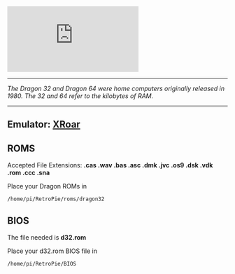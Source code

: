 ![dragon32](http://wiki.hellsnet.lu/lib/exe/fetch.php?media=computers:dragon_logo.jpg)
***
_The Dragon 32 and Dragon 64 were home computers originally released in 1980. The 32 and 64 refer to the kilobytes of RAM._

***
## Emulator: [XRoar](http://www.6809.org.uk/xroar/)

## ROMS
Accepted File Extensions: **.cas .wav .bas .asc .dmk .jvc .os9 .dsk .vdk .rom .ccc .sna**

Place your Dragon ROMs in
```
/home/pi/RetroPie/roms/dragon32
```
## BIOS

The file needed is **d32.rom**

Place your d32.rom BIOS file in
```
/home/pi/RetroPie/BIOS
```